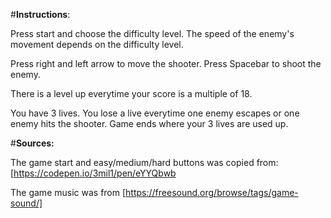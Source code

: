 #**Instructions**:

Press start and choose the difficulty level. 
The speed of the enemy's movement depends on the difficulty level.


Press right and left arrow to move the shooter.
Press Spacebar to shoot the enemy.

There is a level up everytime your score is a multiple of 18.

You have 3 lives. You lose a live everytime one enemy escapes or one enemy hits the shooter. Game ends where your 3 lives are used up.


#**Sources:**

The game start and easy/medium/hard buttons was copied from: [https://codepen.io/3mil1/pen/eYYQbwb

The game music was from [https://freesound.org/browse/tags/game-sound/]
